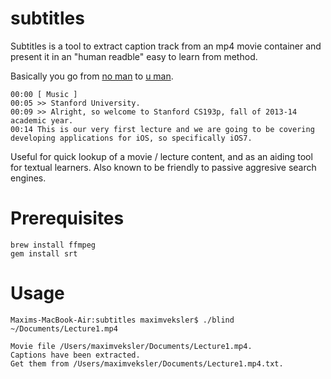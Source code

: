 subtitles
=========

Subtitles is a tool to extract caption track from an mp4 movie container and present it in an "human readble" easy to learn from method.

Basically you go from [no man](https://gist.github.com/maximveksler/2b599701caf4cfea3f4e) to [u man](https://gist.github.com/maximveksler/c038f93ed8acfb36c654).

```Textfile
00:00 [ Music ]
00:05 >> Stanford University.
00:09 >> Alright, so welcome to Stanford CS193p, fall of 2013-14 academic year.
00:14 This is our very first lecture and we are going to be covering developing applications for iOS, so specifically iOS7.
```

Useful for quick lookup of a movie / lecture content, and as an aiding tool for textual learners. Also known to be friendly to passive aggresive search engines.

Prerequisites
=============

```Shell
brew install ffmpeg
gem install srt
```

Usage
=====

```Shell
Maxims-MacBook-Air:subtitles maximveksler$ ./blind ~/Documents/Lecture1.mp4

Movie file /Users/maximveksler/Documents/Lecture1.mp4.
Captions have been extracted.
Get them from /Users/maximveksler/Documents/Lecture1.mp4.txt.
```

